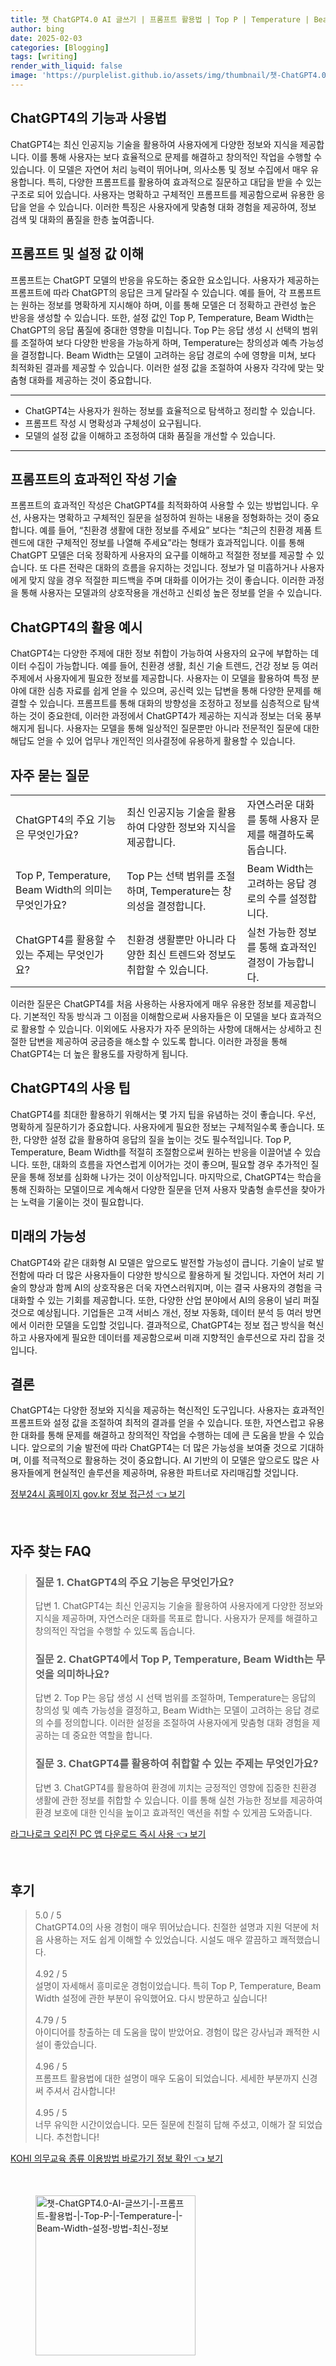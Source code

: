 ```yaml
---
title: 챗 ChatGPT4.0 AI 글쓰기 | 프롬프트 활용법 | Top P | Temperature | Beam Width 설정 방법 최신 정보
author: bing
date: 2025-02-03
categories: [Blogging]
tags: [writing]
render_with_liquid: false
image: 'https://purplelist.github.io/assets/img/thumbnail/챗-ChatGPT4.0-AI-글쓰기-|-프롬프트-활용법-|-Top-P-|-Temperature-|-Beam-Width-설정-방법-최신-정보.webp'
---
```



<h2 id='ChatGPT4의 기능과 사용법'>ChatGPT4의 기능과 사용법</h2>

<p>ChatGPT4는 최신 인공지능 기술을 활용하여 사용자에게 다양한 정보와 지식을 제공합니다. 이를 통해 사용자는 보다 효율적으로 문제를 해결하고 창의적인 작업을 수행할 수 있습니다. 이 모델은 자연어 처리 능력이 뛰어나며, 의사소통 및 정보 수집에서 매우 유용합니다. 특히, 다양한 프롬프트를 활용하여 효과적으로 질문하고 대답을 받을 수 있는 구조로 되어 있습니다. 사용자는 명확하고 구체적인 프롬프트를 제공함으로써 유용한 응답을 얻을 수 있습니다. 이러한 특징은 사용자에게 맞춤형 대화 경험을 제공하여, 정보 검색 및 대화의 품질을 한층 높여줍니다.</p>

<h2 id='프롬프트 및 설정 값 이해'>프롬프트 및 설정 값 이해</h2>

<p>프롬프트는 ChatGPT 모델의 반응을 유도하는 중요한 요소입니다. 사용자가 제공하는 프롬프트에 따라 ChatGPT의 응답은 크게 달라질 수 있습니다. 예를 들어, 각 프롬프트는 원하는 정보를 명확하게 지시해야 하며, 이를 통해 모델은 더 정확하고 관련성 높은 반응을 생성할 수 있습니다. 또한, 설정 값인 Top P, Temperature, Beam Width는 ChatGPT의 응답 품질에 중대한 영향을 미칩니다. Top P는 응답 생성 시 선택의 범위를 조절하여 보다 다양한 반응을 가능하게 하며, Temperature는 창의성과 예측 가능성을 결정합니다. Beam Width는 모델이 고려하는 응답 경로의 수에 영향을 미쳐, 보다 최적화된 결과를 제공할 수 있습니다. 이러한 설정 값을 조절하여 사용자 각각에 맞는 맞춤형 대화를 제공하는 것이 중요합니다.</p>

<hr />

<ul>
    <li>ChatGPT4는 사용자가 원하는 정보를 효율적으로 탐색하고 정리할 수 있습니다.</li>
    <li>프롬프트 작성 시 명확성과 구체성이 요구됩니다.</li>
    <li>모델의 설정 값을 이해하고 조정하여 대화 품질을 개선할 수 있습니다.</li>
</ul>

<hr />

<h2 id='프롬프트의 효과적인 작성 기술'>프롬프트의 효과적인 작성 기술</h2>

<p>프롬프트의 효과적인 작성은 ChatGPT4를 최적화하여 사용할 수 있는 방법입니다. 우선, 사용자는 명확하고 구체적인 질문을 설정하여 원하는 내용을 정형화하는 것이 중요합니다. 예를 들어, “친환경 생활에 대한 정보를 주세요” 보다는 “최근의 친환경 제품 트렌드에 대한 구체적인 정보를 나열해 주세요”라는 형태가 효과적입니다. 이를 통해 ChatGPT 모델은 더욱 정확하게 사용자의 요구를 이해하고 적절한 정보를 제공할 수 있습니다. 또 다른 전략은 대화의 흐름을 유지하는 것입니다. 정보가 덜 미흡하거나 사용자에게 맞지 않을 경우 적절한 피드백을 주며 대화를 이어가는 것이 좋습니다. 이러한 과정을 통해 사용자는 모델과의 상호작용을 개선하고 신뢰성 높은 정보를 얻을 수 있습니다.</p>

<h2 id='ChatGPT4의 활용 예시'>ChatGPT4의 활용 예시</h2>

<p>ChatGPT4는 다양한 주제에 대한 정보 취합이 가능하여 사용자의 요구에 부합하는 데이터 수집이 가능합니다. 예를 들어, 친환경 생활, 최신 기술 트렌드, 건강 정보 등 여러 주제에서 사용자에게 필요한 정보를 제공합니다. 사용자는 이 모델을 활용하여 특정 분야에 대한 심층 자료를 쉽게 얻을 수 있으며, 공신력 있는 답변을 통해 다양한 문제를 해결할 수 있습니다. 프롬프트를 통해 대화의 방향성을 조정하고 정보를 심층적으로 탐색하는 것이 중요한데, 이러한 과정에서 ChatGPT4가 제공하는 지식과 정보는 더욱 풍부해지게 됩니다. 사용자는 모델을 통해 일상적인 질문뿐만 아니라 전문적인 질문에 대한 해답도 얻을 수 있어 업무나 개인적인 의사결정에 유용하게 활용할 수 있습니다.</p>

<h2 id='자주 묻는 질문'>자주 묻는 질문</h2>

<table>
    <tr>
        <td>ChatGPT4의 주요 기능은 무엇인가요?</td>
        <td>최신 인공지능 기술을 활용하여 다양한 정보와 지식을 제공합니다.</td>
        <td>자연스러운 대화를 통해 사용자 문제를 해결하도록 돕습니다.</td>
    </tr>
    <tr>
        <td>Top P, Temperature, Beam Width의 의미는 무엇인가요?</td>
        <td>Top P는 선택 범위를 조절하며, Temperature는 창의성을 결정합니다.</td>
        <td>Beam Width는 고려하는 응답 경로의 수를 설정합니다.</td>
    </tr>
    <tr>
        <td>ChatGPT4를 활용할 수 있는 주제는 무엇인가요?</td>
        <td>친환경 생활뿐만 아니라 다양한 최신 트렌드와 정보도 취합할 수 있습니다.</td>
        <td>실천 가능한 정보를 통해 효과적인 결정이 가능합니다.</td>
    </tr>
</table>

<p>이러한 질문은 ChatGPT4를 처음 사용하는 사용자에게 매우 유용한 정보를 제공합니다. 기본적인 작동 방식과 그 이점을 이해함으로써 사용자들은 이 모델을 보다 효과적으로 활용할 수 있습니다. 이외에도 사용자가 자주 문의하는 사항에 대해서는 상세하고 친절한 답변을 제공하여 궁금증을 해소할 수 있도록 합니다. 이러한 과정을 통해 ChatGPT4는 더 높은 활용도를 자랑하게 됩니다.</p>

<h2 id='ChatGPT4의 사용 팁'>ChatGPT4의 사용 팁</h2>

<p>ChatGPT4를 최대한 활용하기 위해서는 몇 가지 팁을 유념하는 것이 좋습니다. 우선, 명확하게 질문하기가 중요합니다. 사용자에게 필요한 정보는 구체적일수록 좋습니다. 또한, 다양한 설정 값을 활용하여 응답의 질을 높이는 것도 필수적입니다. Top P, Temperature, Beam Width를 적절히 조절함으로써 원하는 반응을 이끌어낼 수 있습니다. 또한, 대화의 흐름을 자연스럽게 이어가는 것이 좋으며, 필요할 경우 추가적인 질문을 통해 정보를 심화해 나가는 것이 이상적입니다. 마지막으로, ChatGPT4는 학습을 통해 진화하는 모델이므로 계속해서 다양한 질문을 던져 사용자 맞춤형 솔루션을 찾아가는 노력을 기울이는 것이 필요합니다.</p>

<h2 id='미래의 가능성'>미래의 가능성</h2>

<p>ChatGPT4와 같은 대화형 AI 모델은 앞으로도 발전할 가능성이 큽니다. 기술이 날로 발전함에 따라 더 많은 사용자들이 다양한 방식으로 활용하게 될 것입니다. 자연어 처리 기술의 향상과 함께 AI의 상호작용은 더욱 자연스러워지며, 이는 결국 사용자의 경험을 극대화할 수 있는 기회를 제공합니다. 또한, 다양한 산업 분야에서 AI의 응용이 널리 퍼질 것으로 예상됩니다. 기업들은 고객 서비스 개선, 정보 자동화, 데이터 분석 등 여러 방면에서 이러한 모델을 도입할 것입니다. 결과적으로, ChatGPT4는 정보 접근 방식을 혁신하고 사용자에게 필요한 데이터를 제공함으로써 미래 지향적인 솔루션으로 자리 잡을 것입니다.</p>

<h2 id='결론'>결론</h2>

<p>ChatGPT4는 다양한 정보와 지식을 제공하는 혁신적인 도구입니다. 사용자는 효과적인 프롬프트와 설정 값을 조절하여 최적의 결과를 얻을 수 있습니다. 또한, 자연스럽고 유용한 대화를 통해 문제를 해결하고 창의적인 작업을 수행하는 데에 큰 도움을 받을 수 있습니다. 앞으로의 기술 발전에 따라 ChatGPT4는 더 많은 가능성을 보여줄 것으로 기대하며, 이를 적극적으로 활용하는 것이 중요합니다. AI 기반의 이 모델은 앞으로도 많은 사용자들에게 현실적인 솔루션을 제공하며, 유용한 파트너로 자리매김할 것입니다.</p>


<p><a class="click-button" title="정부24시 홈페이지 gov.kr 정보 접근성" href="https://purplelist.github.io/posts/%EC%A0%95%EB%B6%8024%EC%8B%9C-%ED%99%88%ED%8E%98%EC%9D%B4%EC%A7%80-gov.kr-%EC%A0%95%EB%B3%B4-%EC%A0%91%EA%B7%BC%EC%84%B1/" rel="dofollow">정부24시 홈페이지 gov.kr 정보 접근성 👈 보기</a></p><br>
<h2 id='자주_찾는_FAQ'>자주 찾는 FAQ</h2>
<div itemscope="" itemtype="https://schema.org/FAQPage"> 
<blockquote> 
<div itemscope="" itemprop="mainEntity" itemtype="https://schema.org/Question"> 
<h3 itemprop="name">질문 1. ChatGPT4의 주요 기능은 무엇인가요?</h3> 
<div itemscope="" itemprop="acceptedAnswer" itemtype="https://schema.org/Answer"> 
<span itemprop="text"> 
<p>답변 1. ChatGPT4는 최신 인공지능 기술을 활용하여 사용자에게 다양한 정보와 지식을 제공하며, 자연스러운 대화를 목표로 합니다. 사용자가 문제를 해결하고 창의적인 작업을 수행할 수 있도록 돕습니다.</p> 
</span> 
</div> 
</div> 
<div itemscope="" itemprop="mainEntity" itemtype="https://schema.org/Question"> 
<h3 itemprop="name">질문 2. ChatGPT4에서 Top P, Temperature, Beam Width는 무엇을 의미하나요?</h3> 
<div itemscope="" itemprop="acceptedAnswer" itemtype="https://schema.org/Answer"> 
<span itemprop="text"> 
<p>답변 2. Top P는 응답 생성 시 선택 범위를 조절하며, Temperature는 응답의 창의성 및 예측 가능성을 결정하고, Beam Width는 모델이 고려하는 응답 경로의 수를 정의합니다. 이러한 설정을 조절하여 사용자에게 맞춤형 대화 경험을 제공하는 데 중요한 역할을 합니다.</p> 
</span> 
</div> 
</div> 
<div itemscope="" itemprop="mainEntity" itemtype="https://schema.org/Question"> 
<h3 itemprop="name">질문 3. ChatGPT4를 활용하여 취합할 수 있는 주제는 무엇인가요?</h3> 
<div itemscope="" itemprop="acceptedAnswer" itemtype="https://schema.org/Answer"> 
<span itemprop="text"> 
<p>답변 3. ChatGPT4를 활용하여 환경에 끼치는 긍정적인 영향에 집중한 친환경 생활에 관한 정보를 취합할 수 있습니다. 이를 통해 실천 가능한 정보를 제공하여 환경 보호에 대한 인식을 높이고 효과적인 액션을 취할 수 있게끔 도와줍니다.</p> 
</span> 
</div> 
</div> 
</blockquote> 
</div>
<p><a class="click-button" title="라그나로크 오리진 PC 앱 다운로드 즉시 사용" href="https://purplelist.github.io/posts/%EB%9D%BC%EA%B7%B8%EB%82%98%EB%A1%9C%ED%81%AC-%EC%98%A4%EB%A6%AC%EC%A7%84-PC-%EC%95%B1-%EB%8B%A4%EC%9A%B4%EB%A1%9C%EB%93%9C-%EC%A6%89%EC%8B%9C-%EC%82%AC%EC%9A%A9/" rel="dofollow">라그나로크 오리진 PC 앱 다운로드 즉시 사용 👈 보기</a></p><br>
<h2 id='후기'>후기</h2>
<div itemscope itemtype="https://schema.org/Product">
  <blockquote>
  <div itemprop="review" itemscope itemtype="https://schema.org/Review">
      <div itemprop="reviewRating" itemscope itemtype="https://schema.org/Rating"> <span itemprop="ratingValue">5.0</span> / <span itemprop="bestRating">5</span> </div>
      <span itemprop="reviewBody">ChatGPT4.0의 사용 경험이 매우 뛰어났습니다. 친절한 설명과 지원 덕분에 처음 사용하는 저도 쉽게 이해할 수 있었습니다. 시설도 매우 깔끔하고 쾌적했습니다.</span>
  </div>
  <br>
  <div itemprop="review" itemscope itemtype="https://schema.org/Review">
      <div itemprop="reviewRating" itemscope itemtype="https://schema.org/Rating"> <span itemprop="ratingValue">4.92</span> / <span itemprop="bestRating">5</span> </div>
      <span itemprop="reviewBody">설명이 자세해서 흥미로운 경험이었습니다. 특히 Top P, Temperature, Beam Width 설정에 관한 부분이 유익했어요. 다시 방문하고 싶습니다!</span>
  </div>
  <br>
  <div itemprop="review" itemscope itemtype="https://schema.org/Review">
      <div itemprop="reviewRating" itemscope itemtype="https://schema.org/Rating"> <span itemprop="ratingValue">4.79</span> / <span itemprop="bestRating">5</span> </div>
      <span itemprop="reviewBody">아이디어를 창출하는 데 도움을 많이 받았어요. 경험이 많은 강사님과 쾌적한 시설이 좋았습니다.</span>
  </div>
  <br>
  <div itemprop="review" itemscope itemtype="https://schema.org/Review">
      <div itemprop="reviewRating" itemscope itemtype="https://schema.org/Rating"> <span itemprop="ratingValue">4.96</span> / <span itemprop="bestRating">5</span> </div>
      <span itemprop="reviewBody">프롬프트 활용법에 대한 설명이 매우 도움이 되었습니다. 세세한 부분까지 신경 써 주셔서 감사합니다!</span>
  </div>
  <br>
  <div itemprop="review" itemscope itemtype="https://schema.org/Review">
      <div itemprop="reviewRating" itemscope itemtype="https://schema.org/Rating"> <span itemprop="ratingValue">4.95</span> / <span itemprop="bestRating">5</span> </div>
      <span itemprop="reviewBody">너무 유익한 시간이었습니다. 모든 질문에 친절히 답해 주셨고, 이해가 잘 되었습니다. 추천합니다!</span>
  </div>
  </blockquote>
</div>
<p><a class="click-button" title="KOHI 의무교육 종류 이용방법 바로가기 정보 확인" href="https://purplelist.github.io/posts/KOHI-%EC%9D%98%EB%AC%B4%EA%B5%90%EC%9C%A1-%EC%A2%85%EB%A5%98-%EC%9D%B4%EC%9A%A9%EB%B0%A9%EB%B2%95-%EB%B0%94%EB%A1%9C%EA%B0%80%EA%B8%B0-%EC%A0%95%EB%B3%B4-%ED%99%95%EC%9D%B8/" rel="dofollow">KOHI 의무교육 종류 이용방법 바로가기 정보 확인 👈 보기</a></p><br>
<figure class="image"><img src="https://purplelist.github.io/assets/img/thumbnail/챗-ChatGPT4.0-AI-글쓰기-|-프롬프트-활용법-|-Top-P-|-Temperature-|-Beam-Width-설정-방법-최신-정보.webp" alt="챗-ChatGPT4.0-AI-글쓰기-|-프롬프트-활용법-|-Top-P-|-Temperature-|-Beam-Width-설정-방법-최신-정보" width="256" height="256"></figure>